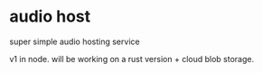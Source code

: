# audio host

super simple audio hosting service

v1 in node. will be working on a rust version + cloud blob storage.
